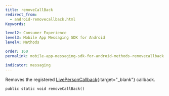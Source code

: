 ```yaml
---
title: removeCallBack
redirect_from:
  - android-removecallback.html
Keywords:

level2: Consumer Experience
level3: Mobile App Messaging SDK for Android
level4: Methods

order: 160
permalink: mobile-app-messaging-sdk-for-android-methods-removecallback.html

indicator: messaging
---
```


Removes the registered [LivePersonCallback](android-callbacks-index.html){:target="_blank"} callback.

`public static void removeCallBack()`